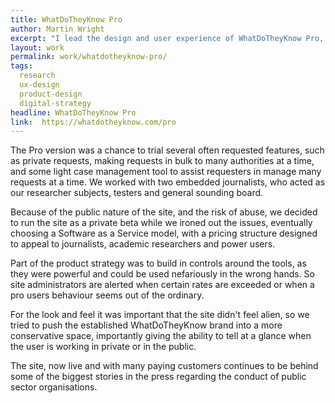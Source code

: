 ```yaml
---
title: WhatDoTheyKnow Pro
author: Martin Wright
excerpt: "I lead the design and user experience of WhatDoTheyKnow Pro, a brand new service, and paid for enhancement built on top of WhatDoTheyKnow, mySociety's ever-popular Freedom of Information request service. "
layout: work
permalink: work/whatdotheyknow-pro/
tags:
  research
  ux-design
  product-design
  digital-strategy
headline: WhatDoTheyKnow Pro
link:  https://whatdotheyknow.com/pro
---
```


The Pro version was a chance to trial several often requested features, such as private requests, making requests in bulk to many authorities at a time, and some light case management tool to assist requesters in manage many requests at a time. We worked with two embedded journalists, who acted as our researcher subjects, testers and general sounding board.

Because of the public nature of the site, and the risk of abuse, we decided to run the site as a private beta while we ironed out the issues, eventually choosing a Software as a Service model, with a pricing structure designed to appeal to journalists, academic researchers and power users. 

Part of the product strategy was to build in controls around the tools, as they were powerful and could be used nefariously in the wrong hands. So site administrators are alerted when certain rates are exceeded or when a pro users behaviour seems out of the ordinary. 

For the look and feel it was important that the site didn't feel alien, so we tried to push the established WhatDoTheyKnow brand into a more conservative space, importantly giving the ability to tell at a glance when the user is working in private or in the public. 

The site, now live and with many paying customers continues to be behind some of the biggest stories in the press regarding the conduct of public sector organisations. 